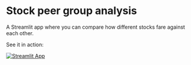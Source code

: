 # Stock peer group analysis

A Streamlit app where you can compare how different stocks fare against each other.

See it in action:

[![Streamlit App](https://static.streamlit.io/badges/streamlit_badge_black_white.svg)](https://stockpeers.streamlit.app)
